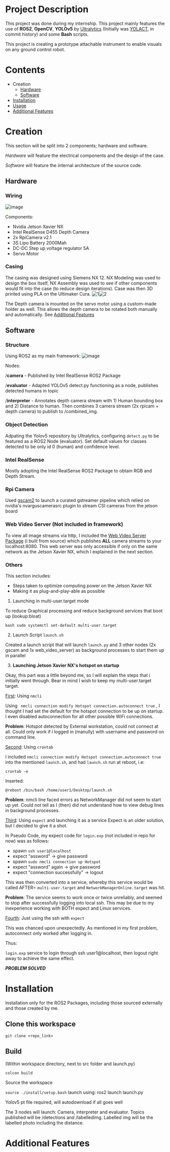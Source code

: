 
# Project Description
This project was done during my internship. This project mainly features the use of **ROS2**, **OpenCV**, **YOLOv5** by [Ultralytics](https://github.com/ultralytics/yolov5) (Initially was [YOLACT](https://github.com/dbolya/yolact), in commit history) and some **Bash** scripts.

This project is creating a prototype attachable instrument to enable visuals on any ground control robot.

# Contents
- Creation
  - [Hardware](#hardware)
  - [Software](#software)
- [Installation]()
- [Usage]()
- [Additional Features]()


# Creation

This section will be split into 2 components; hardware and software.

_Hardware_ will feature the electrical components and the design of the case.

_Software_ will feature the internal architecture of the source code.


## Hardware

### Wiring
![image](https://github.com/user-attachments/assets/51227db9-7c74-45a7-b256-3f544db5ba76)

Components:
- Nvidia Jetson Xavier NX
- Intel RealSense D455 Depth Camera
- 2x RpiCamera v2.1
- 3S Lipo Battery 2000Mah
- DC-DC Step up voltage regulator 5A
- Servo Motor

### Casing 
The casing was designed using Siemens NX 12. NX Modeling was used to design the box itself, NX Assembly was used to see if other components would fit into the case (to reduce design iterations). Case was then 3D printed using PLA on the Ultimaker Cura.
![1](https://github.com/user-attachments/assets/2e503561-bb2a-403d-b52d-1286d6d22f28)![2](https://github.com/user-attachments/assets/ab413266-d689-4042-ab49-e0fca751c8b1)

The Depth camera is mounted on the servo motor using a custom-made holder as well. This allows the depth camera to be rotated both manually and automatically. See [Additional Features](#additional-features)


## Software
### Structure
Using ROS2 as my main framework:
![image](https://github.com/user-attachments/assets/b11856ac-6398-45ee-8ac1-b1ea334a3c7c)

Nodes:

/**camera** - Published by Intel RealSense ROS2 Package

/**evaluator** - Adapted YOLOv5 detect.py functioning as a node, publishes detected humans in topic

/**interpreter** - Annotates depth camera stream with 1) Human bounding box and 2) Distance to human. Then combines 3 camera stream (2x rpicam + depth camera) to publish to /combined_img.  

     
### Object Detection
Adpating the Yolov5 repository by Ultralytics, configuring ```detect.py``` to be featured as a ROS2 Node (evaluator). Set default values for classes detected to be only id 0 (human) and confidence level.


### Intel RealSense 
Mostly adopting the Intel RealSense ROS2 Package to obtain RGB and Depth Stream.


### Rpi Camera
Used [gscam2](https://github.com/clydemcqueen/gscam2) to launch a curated gstreamer pipeline which relied on nvidia's nvarguscamerasrc plugin to stream CSI cameras from the jetson board


### Web Video Server (Not included in framework)
To view all image streams via http, I included the [Web Video Server Package](https://wiki.ros.org/web_video_server) (i built from source) which publishes **ALL** camera streams to your localhost:8080. This web server was only accessible if only on the same network as the Jetson Xavier NX, which I explained in the next section.


### Others

This section includes:
- Steps taken to optimize computing power on the Jetson Xavier NX
- Making it as plug-and-play-able as possible



1) Launching in multi-user.target mode

To reduce Graphical processing and reduce background services that boot up (lookup:bloat)

```bash sudo systemctl set-default multi-user.target ```


2) Launch Script ```launch.sh```

Created a launch script that will launch ``` launch.py ``` and 3 other nodes (2x gscam and 1x web_video_server) as background processes to start them up in parallel


3) **Launching Jetson Xavier NX's hotspot on startup**

Okay, this part was a little beyond me, so I will explain the steps that i initially went through. Bear in mind I wish to keep my multi-user.target target.

[First](#a): Using ```nmcli```

Using ```  nmcli connection modify Hotspot connection.autoconnect true ``` , I thought I had set the default for the hotspot connection to be up on startup. I even disabled autoconnection for all other possible WiFi connections.

**Problem**: Hotspot detected by External workstation, could not connect at all. Could only work if i logged in (manully) with username and password on command line.


[Second](#a): Using ```crontab```

I included ``` nmcli connection modify Hotspot connection.autoconnect true ``` into the mentioned ```launch.sh```, and had ```launch.sh``` run at reboot, i.e:

```crontab -e```

Inserted:

```@reboot /bin/bash /home/user1/Desktop/launch.sh```

**Problem**: nmcli line faced errors as NetworkManager did not seem to start up yet. Could not tell as I (then) did not understand how to view debug lines in background processes.


[Third](#a): Using ```expect``` and launching it as a service
Expect is an older solution, but I decided to give it a shot.

In Pseudo Code, my expect code for ```login.exp``` (not included in repo for now) was as follows:

- spawn ```ssh user1@localhost```
- expect "assword" -> give password
- spawn ```sudo nmcli connection up Hotspot```
- expect "assword" again -> give password
- expect "connection successfully" -> logout

This was then converted into a service, whereby this service would be called AFTER= ```multi-user.target``` and ```NetworkManagerOnline.target``` was hit.

**Problem**: The service seems to work once or twice unreliably, and seemed to stop after successfully logging into local ssh. This may be due to my inexperience working with BOTH expect and Linux services.


[Fourth](#a): Just using the ssh with ```expect```

This was chanced upon unexpectedly. As mentioned in my first problem, autoconnect only worked after logging in.

Thus:

```login.exp``` service to login through ssh user1@localhost, then logout right away to achieve the same effect. 

**_PROBLEM SOLVED_**



# Installation
Installation only for the ROS2 Packages, including those sourced externally and those created by me.

## Clone this workspace
``` git clone <repo_link> ```

## Build
(Within workspace directory, next to src folder and launch.py)

``` colcon build ```

Source the workspace

``` source ./install/setup.bash ```
launch using: ros2 launch launch.py

Yolov5 pt file required, will autodownload if all goes well

The 3 nodes will launch: Camera, interpreter and evaluator.
Topics published will be /detections and /labelledimg. Labelled img will be the labelled photo including the distance.

# Additional Features
